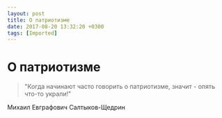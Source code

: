 ```yaml
---
layout: post
title: О патриотизме
date: 2017-08-20 13:32:20 +0300
tags: [Imported]
---
```

# О патриотизме

> "Когда начинают часто говорить о патриотизме, значит - опять что-то украли!"

Михаил Евграфович Салтыков-Щедрин